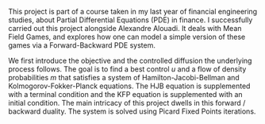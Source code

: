 This project is part of a course taken in my last year of financial engineering studies, about Partial Differential Equations (PDE) in finance. I successfully carried out this project alongside Alexandre Alouadi.
It deals with Mean Field Games, and explores how one can model a simple version of these games via a Forward-Backward PDE system.

We first introduce the objective and the controlled diffusion the underlying process follows. The goal is to find a best control $u$ and a flow of density probabilities $m$ that satisfies a system of Hamilton-Jacobi-Bellman and Kolmogorov-Fokker-Planck equations. The HJB equation is supplemented with a terminal condition and the KFP equation is supplemented with an initial condition. The main intricacy of this project dwells in this forward / backward duality. The system is solved using Picard Fixed Points iterations.
